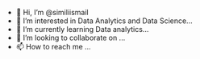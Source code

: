 - 👋 Hi, I’m @similiismail
- 👀 I’m interested in Data Analytics and Data Science...
- 🌱 I’m currently learning Data analytics...
- 💞️ I’m looking to collaborate on ...
- 📫 How to reach me ...

<!---
similiismail/My_Projects is a ✨ special ✨ repository because its `README.md` (this file) appears on your GitHub profile.
You can click the Preview link to take a look at your changes.
--
